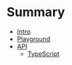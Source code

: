 # Summary

- [Intro](intro.md)
- [Playground](playground.md)
- [API]()
    - [TypeScript](typescript/index.html)